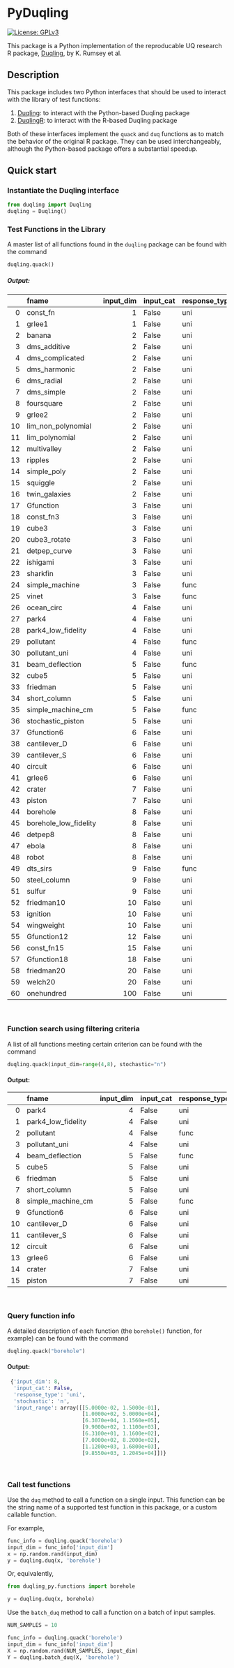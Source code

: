 # PyDuqling

[![License: GPLv3](https://img.shields.io/badge/License-GPLv3-blue.svg)](https://www.gnu.org/licenses/gpl-3.0)

This package is a Python implementation of the reproducable UQ research R package, [Duqling](https://github.com/knrumsey/duqling), by K. Rumsey et al.

## Description

This package includes two Python interfaces that should be used to interact with the library of test functions:
1. [Duqling](/tests/duqling.py): to interact with the Python-based Duqling package
2. [DuqlingR](/tests/duqling_r.py): to interact with the R-based Duqling package

Both of these interfaces implement the `quack` and `duq` functions as to match the behavior of the original R package. They can be used interchangeably, although the Python-based package offers a substantial speedup.

## Quick start

### Instantiate the Duqling interface
``` python
from duqling import Duqling
duqling = Duqling()
```

### Test Functions in the Library
A master list of all functions found in the `duqling` package can be
found with the command
``` python
duqling.quack()
```
##### **Output**:
|| fname                 |   input_dim | input_cat   | response_type   | stochastic   |
|---:|:----------------------|------------:|:------------|:----------------|:-------------|
|  0 | const_fn              |           1 | False       | uni             | n            |
|  1 | grlee1                |           1 | False       | uni             | n            |
|  2 | banana                |           2 | False       | uni             | n            |
|  3 | dms_additive          |           2 | False       | uni             | n            |
|  4 | dms_complicated       |           2 | False       | uni             | n            |
|  5 | dms_harmonic          |           2 | False       | uni             | n            |
|  6 | dms_radial            |           2 | False       | uni             | n            |
|  7 | dms_simple            |           2 | False       | uni             | n            |
|  8 | foursquare            |           2 | False       | uni             | n            |
|  9 | grlee2                |           2 | False       | uni             | n            |
| 10 | lim_non_polynomial    |           2 | False       | uni             | n            |
| 11 | lim_polynomial        |           2 | False       | uni             | n            |
| 12 | multivalley           |           2 | False       | uni             | n            |
| 13 | ripples               |           2 | False       | uni             | n            |
| 14 | simple_poly           |           2 | False       | uni             | n            |
| 15 | squiggle              |           2 | False       | uni             | n            |
| 16 | twin_galaxies         |           2 | False       | uni             | n            |
| 17 | Gfunction             |           3 | False       | uni             | n            |
| 18 | const_fn3             |           3 | False       | uni             | n            |
| 19 | cube3                 |           3 | False       | uni             | n            |
| 20 | cube3_rotate          |           3 | False       | uni             | n            |
| 21 | detpep_curve          |           3 | False       | uni             | n            |
| 22 | ishigami              |           3 | False       | uni             | n            |
| 23 | sharkfin              |           3 | False       | uni             | n            |
| 24 | simple_machine        |           3 | False       | func            | n            |
| 25 | vinet                 |           3 | False       | func            | n            |
| 26 | ocean_circ            |           4 | False       | uni             | y            |
| 27 | park4                 |           4 | False       | uni             | n            |
| 28 | park4_low_fidelity    |           4 | False       | uni             | n            |
| 29 | pollutant             |           4 | False       | func            | n            |
| 30 | pollutant_uni         |           4 | False       | uni             | n            |
| 31 | beam_deflection       |           5 | False       | func            | n            |
| 32 | cube5                 |           5 | False       | uni             | n            |
| 33 | friedman              |           5 | False       | uni             | n            |
| 34 | short_column          |           5 | False       | uni             | n            |
| 35 | simple_machine_cm     |           5 | False       | func            | n            |
| 36 | stochastic_piston     |           5 | False       | uni             | y            |
| 37 | Gfunction6            |           6 | False       | uni             | n            |
| 38 | cantilever_D          |           6 | False       | uni             | n            |
| 39 | cantilever_S          |           6 | False       | uni             | n            |
| 40 | circuit               |           6 | False       | uni             | n            |
| 41 | grlee6                |           6 | False       | uni             | n            |
| 42 | crater                |           7 | False       | uni             | n            |
| 43 | piston                |           7 | False       | uni             | n            |
| 44 | borehole              |           8 | False       | uni             | n            |
| 45 | borehole_low_fidelity |           8 | False       | uni             | n            |
| 46 | detpep8               |           8 | False       | uni             | n            |
| 47 | ebola                 |           8 | False       | uni             | n            |
| 48 | robot                 |           8 | False       | uni             | n            |
| 49 | dts_sirs              |           9 | False       | func            | y            |
| 50 | steel_column          |           9 | False       | uni             | n            |
| 51 | sulfur                |           9 | False       | uni             | n            |
| 52 | friedman10            |          10 | False       | uni             | n            |
| 53 | ignition              |          10 | False       | uni             | n            |
| 54 | wingweight            |          10 | False       | uni             | n            |
| 55 | Gfunction12           |          12 | False       | uni             | n            |
| 56 | const_fn15            |          15 | False       | uni             | n            |
| 57 | Gfunction18           |          18 | False       | uni             | n            |
| 58 | friedman20            |          20 | False       | uni             | n            |
| 59 | welch20               |          20 | False       | uni             | n            |
| 60 | onehundred            |         100 | False       | uni             | n            |'


<br>

### Function search using filtering criteria
A list of all functions meeting certain criterion can be found with the command
``` python
duqling.quack(input_dim=range(4,8), stochastic="n")
```
#### **Output:**
|    | fname              |   input_dim | input_cat   | response_type   | stochastic   |
|---:|:-------------------|------------:|:------------|:----------------|:-------------|
|  0 | park4              |           4 | False       | uni             | n            |
|  1 | park4_low_fidelity |           4 | False       | uni             | n            |
|  2 | pollutant          |           4 | False       | func            | n            |
|  3 | pollutant_uni      |           4 | False       | uni             | n            |
|  4 | beam_deflection    |           5 | False       | func            | n            |
|  5 | cube5              |           5 | False       | uni             | n            |
|  6 | friedman           |           5 | False       | uni             | n            |
|  7 | short_column       |           5 | False       | uni             | n            |
|  8 | simple_machine_cm  |           5 | False       | func            | n            |
|  9 | Gfunction6         |           6 | False       | uni             | n            |
| 10 | cantilever_D       |           6 | False       | uni             | n            |
| 11 | cantilever_S       |           6 | False       | uni             | n            |
| 12 | circuit            |           6 | False       | uni             | n            |
| 13 | grlee6             |           6 | False       | uni             | n            |
| 14 | crater             |           7 | False       | uni             | n            |
| 15 | piston             |           7 | False       | uni             | n            |

<br>

### Query function info
A detailed description of each function (the `borehole()` function, for example) can be found with the command
``` python
duqling.quack("borehole")
```
#### **Output**:
```python
 {'input_dim': 8,
  'input_cat': False,
  'response_type': 'uni',
  'stochastic': 'n',
  'input_range': array([[5.0000e-02, 1.5000e-01],
                        [1.0000e+02, 5.0000e+04],
                        [6.3070e+04, 1.1560e+05],
                        [9.9000e+02, 1.1100e+03],
                        [6.3100e+01, 1.1600e+02],
                        [7.0000e+02, 8.2000e+02],
                        [1.1200e+03, 1.6800e+03],
                        [9.8550e+03, 1.2045e+04]])}
```

<br>

### Call test functions

Use the `duq` method to call a function on a single input. This function can be the string name of a supported test function in this package, or a custom callable function.

For example,
```python
func_info = duqling.quack('borehole')
input_dim = func_info['input_dim']
x = np.random.rand(input_dim)
y = duqling.duq(x, 'borehole')
```

Or, equivalently,
```python
from duqling_py.functions import borehole

y = duqling.duq(x, borehole)
```

Use the `batch_duq` method to call a function on a batch of input samples. 

```python
NUM_SAMPLES = 10

func_info = duqling.quack('borehole')
input_dim = func_info['input_dim']
X = np.random.rand(NUM_SAMPLES, input_dim)
Y = duqling.batch_duq(X, 'borehole')
```